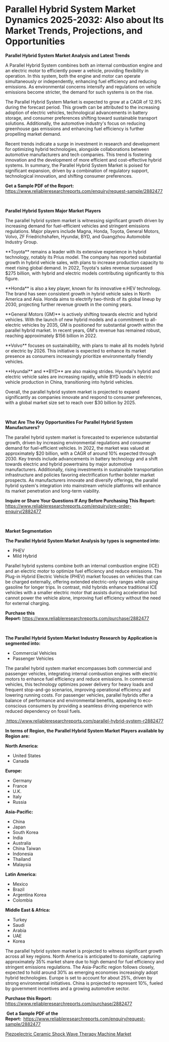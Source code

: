 <p><h1>Parallel Hybrid System Market Dynamics 2025-2032: Also about Its Market Trends, Projections, and Opportunities</h1></p><p><strong>Parallel Hybrid System Market Analysis and Latest Trends</strong></p>
<p><p>A Parallel Hybrid System combines both an internal combustion engine and an electric motor to efficiently power a vehicle, providing flexibility in operation. In this system, both the engine and motor can operate simultaneously or independently, enhancing fuel efficiency and reducing emissions. As environmental concerns intensify and regulations on vehicle emissions become stricter, the demand for such systems is on the rise.</p><p>The Parallel Hybrid System Market is expected to grow at a CAGR of 12.9% during the forecast period. This growth can be attributed to the increasing adoption of electric vehicles, technological advancements in battery storage, and consumer preferences shifting toward sustainable transport solutions. Additionally, the automotive industry's focus on reducing greenhouse gas emissions and enhancing fuel efficiency is further propelling market demand.</p><p>Recent trends indicate a surge in investment in research and development for optimizing hybrid technologies, alongside collaborations between automotive manufacturers and tech companies. This trend is fostering innovation and the development of more efficient and cost-effective hybrid systems. In summary, the Parallel Hybrid System Market is poised for significant expansion, driven by a combination of regulatory support, technological innovation, and shifting consumer preferences.</p></p>
<p><strong>Get a Sample PDF of the Report:&nbsp;</strong> <a href="https://www.reliableresearchreports.com/enquiry/request-sample/2882477?utm_campaign=3315&utm_medium=2&utm_source=Github&utm_content=ia&utm_term=13032025&utm_id=parallel-hybrid-system">https://www.reliableresearchreports.com/enquiry/request-sample/2882477</a></p>
<p>&nbsp;</p>
<p><strong>Parallel Hybrid System Major Market Players</strong></p>
<p><p>The parallel hybrid system market is witnessing significant growth driven by increasing demand for fuel-efficient vehicles and stringent emissions regulations. Major players include Magna, Honda, Toyota, General Motors, Volvo, ZF Friedrichshafen, Hyundai, BYD, and Guangzhou Automobile Industry Group. </p><p>**Toyota** remains a leader with its extensive experience in hybrid technology, notably its Prius model. The company has reported substantial growth in hybrid vehicle sales, with plans to increase production capacity to meet rising global demand. In 2022, Toyota's sales revenue surpassed $275 billion, with hybrid and electric models contributing significantly to this figure.</p><p>**Honda** is also a key player, known for its innovative e:HEV technology. The brand has seen consistent growth in hybrid vehicle sales in North America and Asia. Honda aims to electrify two-thirds of its global lineup by 2030, projecting further revenue growth in the coming years.</p><p>**General Motors (GM)** is actively shifting towards electric and hybrid vehicles. With the launch of new hybrid models and a commitment to all-electric vehicles by 2035, GM is positioned for substantial growth within the parallel hybrid market. In recent years, GM's revenue has remained robust, reaching approximately $156 billion in 2022.</p><p>**Volvo** focuses on sustainability, with plans to make all its models hybrid or electric by 2026. This initiative is expected to enhance its market presence as consumers increasingly prioritize environmentally friendly vehicles.</p><p>**Hyundai** and **BYD** are also making strides. Hyundai's hybrid and electric vehicle sales are increasing rapidly, while BYD leads in electric vehicle production in China, transitioning into hybrid vehicles. </p><p>Overall, the parallel hybrid system market is projected to expand significantly as companies innovate and respond to consumer preferences, with a global market size set to reach over $30 billion by 2025.</p></p>
<p>&nbsp;</p>
<p><strong>What Are The Key Opportunities For Parallel Hybrid System Manufacturers?</strong></p>
<p><p>The parallel hybrid system market is forecasted to experience substantial growth, driven by increasing environmental regulations and consumer demand for fuel-efficient vehicles. In 2022, the market was valued at approximately $20 billion, with a CAGR of around 10% expected through 2030. Key trends include advancements in battery technology and a shift towards electric and hybrid powertrains by major automotive manufacturers. Additionally, rising investments in sustainable transportation infrastructure and policies favoring electrification further bolster market prospects. As manufacturers innovate and diversify offerings, the parallel hybrid system's integration into mainstream vehicle platforms will enhance its market penetration and long-term viability.</p></p>
<p><strong>Inquire or Share Your Questions If Any Before Purchasing This Report:</strong> <a href="https://www.reliableresearchreports.com/enquiry/pre-order-enquiry/2882477?utm_campaign=3315&utm_medium=2&utm_source=Github&utm_content=ia&utm_term=13032025&utm_id=parallel-hybrid-system">https://www.reliableresearchreports.com/enquiry/pre-order-enquiry/2882477</a></p>
<p>&nbsp;</p>
<p><strong>Market Segmentation</strong></p>
<p><strong>The Parallel Hybrid System Market Analysis by types is segmented into:</strong></p>
<p><ul><li>PHEV</li><li>Mild Hybrid</li></ul></p>
<p><p>Parallel hybrid systems combine both an internal combustion engine (ICE) and an electric motor to optimize fuel efficiency and reduce emissions. The Plug-in Hybrid Electric Vehicle (PHEV) market focuses on vehicles that can be charged externally, offering extended electric-only ranges while using gasoline for longer trips. In contrast, mild hybrids enhance traditional ICE vehicles with a smaller electric motor that assists during acceleration but cannot power the vehicle alone, improving fuel efficiency without the need for external charging.</p></p>
<p><strong>Purchase this Report:&nbsp;</strong><a href="https://www.reliableresearchreports.com/purchase/2882477?utm_campaign=3315&utm_medium=2&utm_source=Github&utm_content=ia&utm_term=13032025&utm_id=parallel-hybrid-system">https://www.reliableresearchreports.com/purchase/2882477</a></p>
<p>&nbsp;</p>
<p><strong>The Parallel Hybrid System Market Industry Research by Application is segmented into:</strong></p>
<p><ul><li>Commercial Vehicles</li><li>Passenger Vehicles</li></ul></p>
<p><p>The parallel hybrid system market encompasses both commercial and passenger vehicles, integrating internal combustion engines with electric motors to enhance fuel efficiency and reduce emissions. In commercial vehicles, this technology optimizes power delivery for heavy loads and frequent stop-and-go scenarios, improving operational efficiency and lowering running costs. For passenger vehicles, parallel hybrids offer a balance of performance and environmental benefits, appealing to eco-conscious consumers by providing a seamless driving experience with reduced dependency on fossil fuels.</p></p>
<p><a href="https://www.reliableresearchreports.com/parallel-hybrid-system-r2882477?utm_campaign=3315&utm_medium=2&utm_source=Github&utm_content=ia&utm_term=13032025&utm_id=parallel-hybrid-system">&nbsp;https://www.reliableresearchreports.com/parallel-hybrid-system-r2882477</a></p>
<p><strong>In terms of Region, the Parallel Hybrid System Market Players available by Region are:</strong></p>
<p>
    <p> <strong> North America: </strong>
        <ul>
            <li>United States</li>
            <li>Canada</li>
        </ul>
        </p> 
    <p> <strong> Europe: </strong>
        <ul>
            <li>Germany</li>
            <li>France</li>
            <li>U.K.</li>
            <li>Italy</li>
            <li>Russia</li>
        </ul>
        </p> 
    <p> <strong> Asia-Pacific: </strong>
        <ul>
            <li>China</li>
            <li>Japan</li>
            <li>South Korea</li>
            <li>India</li>
            <li>Australia</li>
            <li>China Taiwan</li>
            <li>Indonesia</li>
            <li>Thailand</li>
            <li>Malaysia</li>
        </ul>
        </p> 
    <p> <strong> Latin America: </strong>
        <ul>
            <li>Mexico</li>
            <li>Brazil</li>
            <li>Argentina Korea</li>
            <li>Colombia</li>
        </ul>
        </p> 
    <p> <strong> Middle East & Africa: </strong>
        <ul>
            <li>Turkey</li>
            <li>Saudi</li>
            <li>Arabia</li>
            <li>UAE</li>
            <li>Korea</li>
        </ul>
    </p>
    </p>
<p><p>The parallel hybrid system market is projected to witness significant growth across all key regions. North America is anticipated to dominate, capturing approximately 35% market share due to high demand for fuel efficiency and stringent emissions regulations. The Asia-Pacific region follows closely, expected to hold around 30% as emerging economies increasingly adopt hybrid technologies. Europe is set to account for about 25%, driven by strong environmental initiatives. China is projected to represent 10%, fueled by government incentives and a growing automotive sector.</p></p>
<p><strong>Purchase this Report: </strong><a href="https://www.reliableresearchreports.com/purchase/2882477?utm_campaign=3315&utm_medium=2&utm_source=Github&utm_content=ia&utm_term=13032025&utm_id=parallel-hybrid-system">https://www.reliableresearchreports.com/purchase/2882477</a></p>
<p>&nbsp;<strong>Get a Sample PDF of the Report:&nbsp;&nbsp;</strong><a href="https://www.reliableresearchreports.com/enquiry/request-sample/2882477?utm_campaign=3315&utm_medium=2&utm_source=Github&utm_content=ia&utm_term=13032025&utm_id=parallel-hybrid-system">https://www.reliableresearchreports.com/enquiry/request-sample/2882477</a></p>
<p><strong></strong></p>
<p><p><a href="https://github.com/voigttyagi/Market-Research-Report-List-1/blob/main/piezoelectric-ceramic-shock-wave-therapy-machine-market.md?utm_campaign=3315&utm_medium=2&utm_source=Github&utm_content=ia&utm_term=13032025&utm_id=parallel-hybrid-system">Piezoelectric Ceramic Shock Wave Therapy Machine Market</a></p></p>